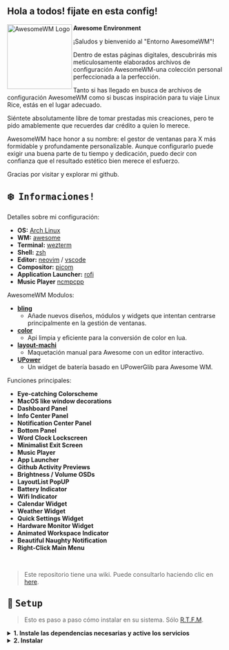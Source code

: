 
## Hola a todos! fijate en esta config!

<a href="https://awesomewm.org/"><img alt="AwesomeWM Logo" height="150" align = "left" src="https://awesomewm.org/doc/api/images/AUTOGEN_wibox_logo_logo_and_name.svg"></a>

<b> Awesome Environment </b>

¡Saludos y bienvenido al "Entorno AwesomeWM"!

Dentro de estas páginas digitales, descubrirás mis meticulosamente elaborados archivos de configuración AwesomeWM-una colección personal perfeccionada a la perfección.

Tanto si has llegado en busca de archivos de configuración AwesomeWM como si buscas inspiración para tu viaje Linux Rice, estás en el lugar adecuado.

Siéntete absolutamente libre de tomar prestadas mis creaciones, pero te pido amablemente que recuerdes dar crédito a quien lo merece.

AwesomeWM hace honor a su nombre: el gestor de ventanas para X más formidable y profundamente personalizable. Aunque configurarlo puede exigir una buena parte de tu tiempo y dedicación, puedo decir con confianza que el resultado estético bien merece el esfuerzo.

Gracias por visitar y explorar mi github.

<!-- INFORMATION -->

## :snowflake: ‎ <samp>Informaciones!</samp>

Detalles sobre mi configuración:

- **OS:** [Arch Linux](https://archlinux.org)
- **WM:** [awesome](https://github.com/awesomeWM/awesome)
- **Terminal:** [wezterm](https://github.com/wez/wezterm)
- **Shell:** [zsh](https://www.zsh.org/)
- **Editor:** [neovim](https://github.com/neovim/neovim) / [vscode](https://github.com/microsoft/vscode)
- **Compositor:** [picom](https://github.com/yshui/picom)
- **Application Launcher:** [rofi](https://github.com/davatorium/rofi)
- **Music Player** [ncmpcpp](https://github.com/ncmpcpp/ncmpcpp)

AwesomeWM Modulos:

- **[bling](https://github.com/blingcorp/bling)**
  - Añade nuevos diseños, módulos y widgets que intentan centrarse principalmente en la gestión de ventanas.
- **[color](https://github.com/andOrlando/color)**
  - Api limpia y eficiente para la conversión de color en lua.
- **[layout-machi](https://github.com/xinhaoyuan/layout-machi)**
  - Maquetación manual para Awesome con un editor interactivo.
- **[UPower](https://github.com/Aire-One/awesome-battery_widget)**
  - Un widget de batería basado en UPowerGlib para Awesome WM.
    
Funciones principales:

- **Eye-catching Colorscheme**
- **MacOS like window decorations**
- **Dashboard Panel**
- **Info Center Panel**
- **Notification Center Panel**
- **Bottom Panel**
- **Word Clock Lockscreen**
- **Minimalist Exit Screen**
- **Music Player**
- **App Launcher**
- **Github Activity Previews**
- **Brightness / Volume OSDs**
- **LayoutList PopUP**
- **Battery Indicator**
- **Wifi Indicator**
- **Calendar Widget**
- **Weather Widget**
- **Quick Settings Widget**
- **Hardware Monitor Widget**
- **Animated Workspace Indicator**
- **Beautiful Naughty Notification**
- **Right-Click Main Menu**

<br>

> Este repositorio tiene una wiki. Puede consultarlo haciendo clic en  [here](https://github.com/fito422480/AwesomeWM-Dotfiles/wiki).

<!-- SETUP -->

## :wrench: ‎ <samp>Setup</samp>

> Esto es paso a paso cómo instalar en su sistema. Sólo [R.T.F.M](https://en.wikipedia.org/wiki/RTFM).

<details>
<summary><b>1. Instale las dependencias necesarias y active los servicios</b></summary>
<br>

:warning: ‎ **Estas instrucciones de instalación sólo se proporcionan para Arch Linux (y otras distribuciones basadas en Arch)**

Suponiendo que su _YAY Helper_ is [YAY](https://github.com/Jguer/yay).

> En primer lugar, debes instalar [git version of AwesomeWM](https://github.com/awesomeWM/awesome/).

```sh
yay -S awesome-git
```

> Instalar necesesarias dependencias

```sh
paru -Sy picom-git wezterm rofi acpi acpid acpi_call upower lxappearance-gtk3 \
jq inotify-tools polkit-gnome xdotool xclip gpick ffmpeg blueman redshift \
pipewire pipewire-alsa pipewire-pulse alsa-utils brightnessctl feh maim \
mpv mpd mpc mpdris2 python-mutagen ncmpcpp playerctl --needed
```

> Habilitar Servicios

```sh
systemctl --user enable mpd.service
systemctl --user start mpd.service
```

</details>

<details>
<summary><b>2. Instalar</b></summary>
<br>

> Clonar este repositorio

```sh
git clone --depth 1 --recurse-submodules https://github.com/fito422480/AwesomeWM-Dotfiles.git
cd AwesomeWM-Dotfiles && git submodule update --remote --merge
```

> Copiar config archivos

```sh
cp -r config/* ~/.config/
```

> Instale algunas fuentes (principalmente fuentes de iconos) para que el texto y los iconos se muestren correctamente.

Fuentes Necesarias:

- **Roboto** - [here](https://fonts.google.com/specimen/Roboto)
- **Material Design Icons** - [here](https://github.com/google/material-design-icons)
- **Icomoon** - [here](https://www.dropbox.com/s/hrkub2yo9iapljz/icomoon.zip?dl=0)



> Por último, ahora puedes iniciar sesión con AwesomeWM

En este punto ya has instalado tu sistema. :tada:

Salga de su sesión de escritorio actual e inicie sesión en AwesomeWM

</details>

<!-- MISCELLANEOUS -->

<!-- ## :four_leaf_clover: ‎ <samp>Miscellaneous</samp>

<details>
<summary><b>VSCode Theme</b></summary>
<br>

<a href="#--------">
   <img src="" alt="VSCode theme preview" width="500px">
</a>

:comet: ‎ <samp>Yoru VSCode</samp>

Setup:

1. Install required extension

   - [Customize UI](https://marketplace.visualstudio.com/items?itemName=iocave.customize-ui)
   - [Carbon Product Icons](https://marketplace.visualstudio.com/items?itemName=antfu.icons-carbon)

   note: You can use any themes, but some of the colors will be overwritten by mine

2. copy config file

   ```sh
   cp misc/themes/vscode/User/settings.json ~/.config/Code/User

   ```

</details>

<details>
<summary><b>Neovim Theme</b></summary>
<br>

<a href="#--------">
   <img src="" alt="neovim theme preview" width="500px">
</a>

:cyclone: ‎ <samp>Yoru Neovim</samp>

This is nvchad's port of my aesthetic theme named `yoru`

To get this theme you have to use [nvchad](https://github.com/NvChad/NvChad) as your neovim config, and then apply my theme.

</details>

<details>
<summary><b>GTK Theme</b></summary>
<br>

<a href="#--------">
   <img src="" width="500px">
</a>

:milky_way: ‎ <samp>Yoru gtk theme</samp>

Setup:

1. Copy the themes to the themes folders
   ```sh
   sudo cp -rf misc/themes/gtk/AwesomeWM-Dotfiles/* /usr/share/themes
   cp -rf misc/themes/gtk/AwesomeWM-Dotfiles-GTK4/* ~/.config/gtk-4.0
   ```
2. Add this line on `~/.config/gtk-3.0/settings.ini` for left controls
   ```sh
   gtk-decoration-layout=close,maximize,minimize:menu
   ```

To apply the theme use ~~[lxappearance](https://archlinux.org/packages/community/x86_64/lxappearance)~~ [lxappearance-gtk3](https://archlinux.org/packages/community/x86_64/lxappearance-gtk3)

</details>

<details>
<summary><b>Kvantum Theme</b></summary>
<br>

<a href="#--------">
   <img src="" width="500px">
</a>

:ringed_planet: ‎ <samp>Yoru Kvantum Theme</samp>

Setup:

1. Copy the theme to the `~/.themes/` folders

```sh
cp -rf misc/themes/kvantum ~/.themes/
```

2. To apply the theme use the Kvantum Theme Engine

3. Open **Kvantum** and click `Select a Kvantum theme folder` and locate the theme it should be on `~/.themes/kvantum/Yoru/` and select that folder

4. After that click `Install this theme`

5. Then click the `Change/Delete Theme` section there should be a combo box that says `Select a theme` pick **Yoru** then click `Use this theme`

6. Now you should have the theme enabled and installed

</details>

<details>
<summary><b>Firefox Theme</b></summary>
<br>

<a href="#--------">
   <img src="" alt="firefox theme preview" width="500px">
</a>

:snowman_with_snow: ‎ <samp>Yoru Firefox</samp>

Setup:

1. Go to `about:config` in Firefox.
2. Search for `toolkit.legacyUserProfileCustomizations.stylesheets` and set it to `true`.
3. move the contents from [`misc/themes/firefox`](misc/themes/firefox) to `$HOME/.mozilla/firefox/xxxxxxxx.default-release/chrome`.

</details>

<details>
<summary><b>Discord Theme</b></summary>
<br>

<a href="#--------">
   <img src="" width="500px">
</a>

:speech_balloon: ‎ <samp>Yoru Discord Theme</samp>

Setup:

- Powercord

  Copy the discord folder to the powercord themes folder

  ```sh
  cp -rf misc/themes/discord /PATH/TO/DIRECTORY/WHICH/POWERCORD/IS/INSTALLED/src/Powercord/themes/
  ```

- Betterdiscord

  Copy the discord css to the betterdiscord themes folder

  ```sh
  cp misc/themes/discord/Yoru.theme.css ~/.config/BetterDiscord/themes/
  ```

> :warning: Using 3rd Party Clients are against Discord Terms and Service

</details>

<details>
<summary><b>Telegram Theme</b></summary>
<br>

<a href="#--------">
   <img src="" width="500px">
</a>

:telephone_receiver: <samp>Yoru Telegram Theme</samp>

Setup:

- First Method

  1. Go to: https://t.me/addtheme/yoru

  2. Open the link with your Telegram client of choice

  3. Apply the theme

- Second Method

  1. Open Telegram go to `Settings>Chat Settings>3DotMenu>Create new theme>IMPORT EXISTING THEME`

  2. Locate the theme `misc/telegram/Yoru.tdesktop-theme`

> :warning: This theme will only work on **Telegram Desktop** this won't on `MacOS, Android, and iOS`

</details> 

<details>
<summary><b>Touchpad tap-to-click & natural (reverse) scrolling (<a href="https://wiki.archlinux.org/title/Libinput#Tapping_button_re-mapping">libinput</a>)</b></summary>
<br>

`/etc/X11/xorg.conf.d/30-touchpad.conf`

```cfg
Section "InputClass"
    Identifier "touchpad"
    Driver "libinput"
    MatchIsTouchpad "on"
    Option "Tapping" "on"
    Option "TappingButtonMap" "lmr"
    Option "NaturalScrolling" "true"
EndSection
```

</details> -->

<!-- Yoru Colorscheme -->


